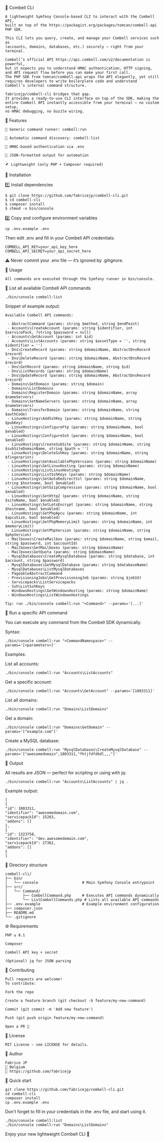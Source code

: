 🧰 Combell CLI





```
A lightweight Symfony Console-based CLI to interact with the Combell API,
built on top of the https://packagist.org/packages/tomcan/combell-api PHP SDK.

This CLI lets you query, create, and manage your Combell services such as
(accounts, domains, databases, etc.) securely — right from your terminal.

Combell’s official API https://api.combell.com/v2/documentation is powerful,
but it expects you to understand HMAC authentication, HTTP signing,
and API request flow before you can make your first call.
The PHP SDK from tomcan/combell-api wraps the API elegantly, yet still
requires developers to write boilerplate code and understand
Combell’s internal command structure.

fabricejp/combell-cli bridges that gap.
It provides a ready-to-use CLI interface on top of the SDK, making the
entire Combell API instantly accessible from your terminal — no custom setup,
no HMAC debugging, no Guzzle wiring.

```

🚀 Features

```
🔧 Generic command runner: combell:run

📜 Automatic command discovery: combell:list

🔐 HMAC-based authentication via .env

🧩 JSON-formatted output for automation

🪶 Lightweight (only PHP + Composer required)
```

🧱 Installation

1️⃣  Install dependencies

```
$ git clone https://github.com/fabricejp/combell-cli.git
$ cd combell-cli
$ composer install
$ chmod -x bin/console
```

2️⃣ Copy and configure environment variables

```
cp .env.example .env
```

Then edit .env and fill in your Combell API credentials:

```
COMBELL_API_KEY=your_api_key_here
COMBELL_API_SECRET=your_api_secret_here
```

⚠️ Never commit your .env file — it’s ignored by .gitignore.

🧰 Usage

```
All commands are executed through the Symfony runner in bin/console.
```

🔹 List all available Combell API commands

```
./bin/console combell:list
```

Snippet of example output:

```
Available Combell API commands:

 - AbstractCommand (params: string $method, string $endPoint)
 - Accounts\CreateAccount (params: string $identifier, int $servicePack, ?string $password = null)
 - Accounts\GetAccount (params: int $id)
 - Accounts\ListAccounts (params: string $assetType = '', string $identifier = '')
 - Dns\CreateRecord (params: string $domainName, AbstractDnsRecord $record)
 - Dns\DeleteRecord (params: string $domainName, AbstractDnsRecord $record)
 - Dns\GetRecord (params: string $domainName, string $id)
 - Dns\ListRecords (params: string $domainName)
 - Dns\UpdateRecord (params: string $domainName, AbstractDnsRecord $record)
 - Domains\GetDomain (params: string $domain)
 - Domains\ListDomains
 - Domains\RegisterDomain (params: string $domainName, array $nameServers)
 - Domains\SetNameServers (params: string $domainName, array $nameServers)
 - Domains\TransferDomain (params: string $domainName, string $authCode)
 - LinuxHostings\AddSshKey (params: string $domainName, string $pubKey)
 - LinuxHostings\ConfigureFtp (params: string $domainName, bool $enabled)
 - LinuxHostings\ConfigureSsh (params: string $domainName, bool $enabled)
 - LinuxHostings\CreateSubSite (params: string $domainName, string $subSiteDomainName, string $path = '')
 - LinuxHostings\DeleteSshKey (params: string $domainName, string $fingerprint)
 - LinuxHostings\GetAvailablePhpVersions (params: string $domainName)
 - LinuxHostings\GetLinuxHosting (params: string $domainName)
 - LinuxHostings\ListLinuxHostings
 - LinuxHostings\ListSshKeys (params: string $domainName)
 - LinuxHostings\SetAutoRedirectSsl (params: string $domainName, string $hostname, bool $enabled)
 - LinuxHostings\SetGzipCompression (params: string $domainName, bool $enabled)
 - LinuxHostings\SetHttp2 (params: string $domainName, string $siteName, bool $enabled)
 - LinuxHostings\SetLetsEncrypt (params: string $domainName, string $hostname, bool $enabled)
 - LinuxHostings\SetPhpApcu (params: string $domainName, int $apcuSize, bool $enabled)
 - LinuxHostings\SetPhpMemoryLimit (params: string $domainName, int $memoryLimit)
 - LinuxHostings\SetPhpVersion (params: string $domainName, string $phpVersion)
 - Mailboxes\CreateMailbox (params: string $domainName, string $email, string $password, int $accountId)
 - Mailboxes\GetMailboxes (params: string $domainName)
 - Mailboxes\GetQuota (params: string $domainName)
 - MysqlDatabases\CreateMysqlDatabase (params: string $database, int $account, string $password)
 - MysqlDatabases\GetMysqlDatabase (params: string $databaseName)
 - MysqlDatabases\ListMysqlDatabases
 - PageableAbstractCommand
 - ProvisioningJobs\GetProvisioningJob (params: string $jobId)
 - Servicepacks\ListServicepacks
 - Ssh\ListSshKeys
 - WindowsHostings\GetWindowsHosting (params: string $domainName)
 - WindowsHostings\ListWindowsHostings

Tip: run ./bin/console combell:run "<Command>" --params='[...]'
```

🔹 Run a specific API command

You can execute any command from the Combell SDK dynamically.

Syntax:

```
./bin/console combell:run "<CommandNamespace>" --params='[<parameters>]'
```

Examples:

List all accounts:

```
./bin/console combell:run "Accounts\ListAccounts"
```

Get a specific account:

```
./bin/console combell:run "Accounts\GetAccount" --params='[1803311]'
```


List all domains:

```
./bin/console combell:run "Domains\ListDomains"
```

Get a domain:

```
./bin/console combell:run "Domains\GetDomain" --params='["example.com"]'
```

Create a MySQL database:

```
./bin/console combell:run "MysqlDatabases\CreateMysqlDatabase" --params='["awesomedomain",1803311,"fhtjfdfdkdl,,,"]'
```

🔹 Output

All results are JSON — perfect for scripting or using with jq:

```
./bin/console combell:run "Accounts\ListAccounts" | jq .
```

Example output:

```
[
{
"id": 1803311,
"identifier": "awesomedomain.com",
"servicepackId": 15263,
"addons": []
},
{
"id": 1323758,
"identifier": "dev.awesomedomain.com",
"servicepackId": 27362,
"addons": []
}
]
```

🧩 Directory structure

```
combell-cli/
├── bin/
│   └── console                    # Main Symfony Console entrypoint
├── src/
│   └── Command/
│       ├── CombellCommand.php     # Executes API commands dynamically
│       └── ListCombellCommands.php # Lists all available API commands
├── .env.example                   # Example environment configuration
├── composer.json
├── README.md
└── .gitignore
```

⚙️ Requirements

```
PHP ≥ 8.1

Composer

Combell API key + secret

(Optional) jq for JSON parsing
``````

🧩 Contributing

```
Pull requests are welcome!
To contribute:

Fork the repo

Create a feature branch (git checkout -b feature/my-new-command)

Commit (git commit -m 'Add new feature')

Push (git push origin feature/my-new-command)

Open a PR 🎉
```

🧾 License

```
MIT License — see LICENSE for details.
```

👤 Author

```
Fabrice JP
📍 Belgium
🔗 https://github.com/fabricejp
```

💬 Quick start

```
git clone https://github.com/fabricejp/combell-cli.git
cd combell-cli
composer install
cp .env.example .env
```

Don't forget to fill in your credentials in the .env file,
and start using it.


```
./bin/console combell:list
./bin/console combell:run "Domains\ListDomains"
```

Enjoy your new lightweight Combell CLI 🚀
